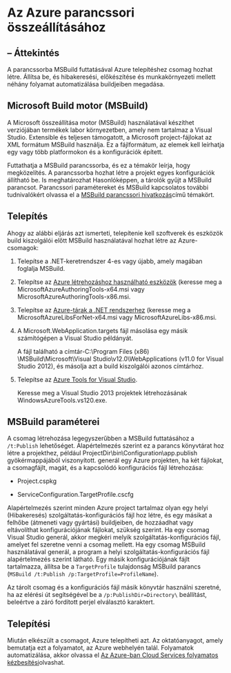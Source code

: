 <properties
   pageTitle="Az Azure parancssori build |} Microsoft Azure"
   description="Az Azure parancssori összeállításához"
   services="visual-studio-online"
   documentationCenter="na"
   authors="TomArcher"
   manager="douge"
   editor="" />
<tags
   ms.service="multiple"
   ms.devlang="multiple"
   ms.topic="article"
   ms.tgt_pltfrm="na"
   ms.workload="na"
   ms.date="08/15/2016"
   ms.author="tarcher" />

# <a name="command-line-build-for-azure"></a>Az Azure parancssori összeállításához

## <a name="overview"></a>– Áttekintés

A parancssorba MSBuild futtatásával Azure telepítéshez csomag hozhat létre. Állítsa be, és hibakeresési, előkészítése és munkakörnyezeti mellett néhány folyamat automatizálása buildjeiben megadása.


## <a name="microsoft-build-engine-msbuild"></a>Microsoft Build motor (MSBuild)

A Microsoft összeállítása motor (MSBuild) használatával készíthet verziójában termékek labor környezetben, amely nem tartalmaz a Visual Studio. Extensible és teljesen támogatott, a Microsoft project-fájlokat az XML formátum MSBuild használja. Ez a fájlformátum, az elemek kell leírhatja egy vagy több platformokon és a konfigurációk épített.

Futtathatja a MSBuild parancssorba, és ez a témakör leírja, hogy megközelítés. A parancssorba hozhat létre a projekt egyes konfigurációk állítható be. Is meghatározhat Hasonlóképpen, a tárolók gyűjt a MSBuild parancsot. Parancssori paramétereket és MSBuild kapcsolatos további tudnivalókért olvassa el a [MSBuild parancssori hivatkozás](https://msdn.microsoft.com/library/ms164311.aspx)című témakört.

## <a name="installation"></a>Telepítés

Ahogy az alábbi eljárás azt ismerteti, telepítenie kell szoftverek és eszközök build kiszolgálói előtt MSBuild használatával hozhat létre az Azure-csomagok:

1. Telepítse a .NET-keretrendszer 4-es vagy újabb, amely magában foglalja MSBuild.

1. Telepítse az [Azure létrehozáshoz használható eszközök](http://go.microsoft.com/fwlink/?LinkId=394615) (keresse meg a MicrosoftAzureAuthoringTools-x64.msi vagy MicrosoftAzureAuthoringTools-x86.msi.

1. Telepítse az [Azure-tárak a .NET rendszerhez](http://go.microsoft.com/fwlink/?LinkId=394616) (keresse meg a MicrosoftAzureLibsForNet-x64.msi vagy MicrosoftAzureLibs-x86.msi.

1. A Microsoft.WebApplication.targets fájl másolása egy másik számítógépen a Visual Studio példányát.

    A fájl található a címtár-C:\Program Files (x86) \MSBuild\Microsoft\Visual Studio\v12.0\WebApplications (v11.0 for Visual Studio 2012), és másolja azt a build kiszolgálói azonos címtárhoz.

1. Telepítse az [Azure Tools for Visual Studio](http://go.microsoft.com/fwlink/?LinkId=394616).

    Keresse meg a Visual Studio 2013 projektek létrehozásának WindowsAzureTools.vs120.exe.

## <a name="msbuild-parameters"></a>MSBuild paraméterei

A csomag létrehozása legegyszerűbben a MSBuild futtatásához a `/t:Publish` lehetőséget. Alapértelmezés szerint ez a parancs könyvtárat hoz létre a projekthez, például ProjectDir\bin\Configuration\app.publish gyökérmappájából viszonyított\. generál egy Azure projekten, ha két fájlokat, a csomagfájlt, magát, és a kapcsolódó konfigurációs fájl létrehozása:

- Project.cspkg

- ServiceConfiguration.TargetProfile.cscfg

Alapértelmezés szerint minden Azure project tartalmaz olyan egy helyi (Hibakeresés) szolgáltatás-konfigurációs fájl hoz létre, és egy másikat a felhőbe (átmeneti vagy gyártási) buildjeiben, de hozzáadhat vagy eltávolíthat konfigurációjának fájlokat, szükség szerint. Ha egy csomag Visual Studio generál, akkor megkéri melyik szolgáltatás-konfigurációs fájl, amelyet fel szeretne venni a csomag mellett. Ha egy csomag MSBuild használatával generál, a program a helyi szolgáltatás-konfigurációs fájl alapértelmezés szerint látható. Egy másik konfigurációjának fájlt tartalmazza, állítsa be a `TargetProfile` tulajdonság MSBuild parancs (`MSBuild /t:Publish /p:TargetProfile=ProfileName`).

Az tárolt csomag és a konfigurációs fájl másik könyvtár használni szeretné, ha az elérési út segítségével be a `/p:PublishDir=Directory\` beállítást, beleértve a záró fordított perjel elválasztó karaktert.

## <a name="deployment"></a>Telepítési

Miután elkészült a csomagot, Azure telepítheti azt. Az oktatóanyagot, amely bemutatja ezt a folyamatot, az Azure webhelyén talál. Folyamatok automatizálása, akkor olvassa el [Az Azure-ban Cloud Services folyamatos kézbesítési](./cloud-services/cloud-services-dotnet-continuous-delivery.md)olvashat.
